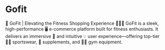 # Gofit
💪 GoFit | Elevating the Fitness Shopping Experience 🏋️‍♀️🛒 GoFit is a sleek, high-performance 🖥️ e-commerce platform built for fitness enthusiasts. It delivers an immersive 🧠 and intuitive 💡 user experience—offering top-tier 🏃‍♂️ sportswear, 🔋 supplements, and 🏋️‍♂️ gym equipment.  
